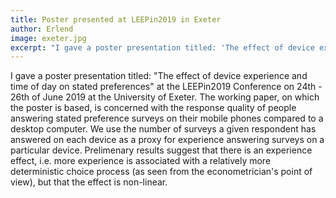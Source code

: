 ```yaml
---
title: Poster presented at LEEPin2019 in Exeter
author: Erlend
image: exeter.jpg
excerpt: "I gave a poster presentation titled: 'The effect of device experience and time of day on stated preferences' at the LEEPin2019 Conference on 24th - 26th of June 2019 at the University of Exeter." 
---
```


I gave a poster presentation titled: "The effect of device experience and time of day on stated preferences" at the LEEPin2019 Conference on 24th - 26th of June 2019 at the University of Exeter. The working paper, on which the poster is based, is concerned with the response quality of people answering stated preference surveys on their mobile phones compared to a desktop computer. We use the number of surveys a given respondent has answered on each device as a proxy for experience answering surveys on a particular device. Prelimenary results suggest that there is an experience effect, i.e. more experience is associated with a relatively more deterministic choice process (as seen from the econometrician's point of view), but that the effect is non-linear.

